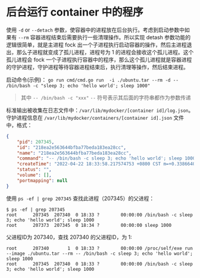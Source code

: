 # 后台运行 container 中的程序

使用 `-d` or `--detach` 参数，使容器中的进程放在后台执行。考虑到启动参数中如果有 `--rm` 容器进程结束后需要执行一些清理操作。所以实现 detash 参数功能的逻辑很简单，就是主进程 fock 出一个子进程执行启动容器的操作，然后主进程退出，那么子进程就变成了孤儿进程，进程号为 1 的进程会接收这个孤儿进程。这个孤儿进程会 fock 一个子进程执行容器中的程序，那么这个孤儿进程就是容器进程的守护进程，守护进程等待容器进程结束后，执行清理等操作，然后结束进程。

启动命令(示例)： `go run cmd/cmd.go run  -i ./ubuntu.tar --rm -d -- /bin/bash -c "sleep 3; echo 'hello world'; sleep 1000"`

> 其中 `-- /bin/bash -c "xxx"` `--` 符号表示其后面的字符串都作为参数传递

标准输出被收集在日志文件中：`/var/lib/mydocker/[container id]/log.json`。
守护进程信息在 `/var/lib/mydocker/containers/[container id].json` 文件中，格式：

```json
{
    "pid": 207345,
    "id": "218ea2e563644bfba77beda183ea28cc",
    "name": "218ea2e563644bfba77beda183ea28cc",
    "command": "-- /bin/bash -c sleep 3; echo 'hello world'; sleep 1000",
    "createTime": "2022-04-22 18:33:58.217574753 +0800 CST m=+0.338664010",
    "status": "",
    "volume": [],
    "portmapping": null
}
```

使用 `ps -ef | grep 207345` 查找此进程（207345）的父进程：

```
$ ps -ef | grep 207345
root      207345  207340  0 18:33 ?        00:00:00 /bin/bash -c sleep 3; echo 'hello world'; sleep 1000
root      207373  207345  0 18:34 ?        00:00:00 sleep 1000
```

父进程ID为 207340，查找 207340 的父进程ID，为 1:

```
root      207340       1  0 18:33 ?        00:00:00 /proc/self/exe run --image ./ubuntu.tar --rm -- /bin/bash -c sleep 3; echo 'hello world'; sleep 1000
root      207345  207340  0 18:33 ?        00:00:00 /bin/bash -c sleep 3; echo 'hello world'; sleep 1000
```